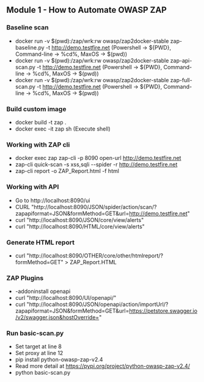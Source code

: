 ## Module 1 - How to Automate OWASP ZAP
### Baseline scan
* docker run -v $(pwd):/zap/wrk:rw owasp/zap2docker-stable zap-baseline.py -t http://demo.testfire.net (Powershell -> ${PWD}, Command-line -> %cd%, MaxOS -> $(pwd))
* docker run -v $(pwd):/zap/wrk:rw owasp/zap2docker-stable zap-api-scan.py -t http://demo.testfire.net (Powershell -> ${PWD}, Command-line -> %cd%, MaxOS -> $(pwd))
* docker run -v $(pwd):/zap/wrk:rw owasp/zap2docker-stable zap-full-scan.py -t http://demo.testfire.net (Powershell -> ${PWD}, Command-line -> %cd%, MaxOS -> $(pwd))

### Build custom image
* docker build -t zap .
* docker exec -it zap sh (Execute shell)

### Working with ZAP cli
* docker exec zap zap-cli -p 8090 open-url http://demo.testfire.net
* zap-cli quick-scan -s xss,sqli --spider -r http://demo.testfire.net
* zap-cli report -o ZAP_Report.html -f html

### Working with API
* Go to http://localhost:8090/ui
* CURL "http://localhost:8090/JSON/spider/action/scan/?zapapiformat=JSON&formMethod=GET&url=http://demo.testfire.net"
* curl "http://localhost:8090/JSON/core/view/alerts"
* curl "http://localhost:8090/HTML/core/view/alerts"

### Generate HTML report
* curl "http://localhost:8090/OTHER/core/other/htmlreport/?formMethod=GET" > ZAP_Report.HTML

### ZAP Plugins
* -addoninstall  openapi
* curl  "http://localhost:8090/UI/openapi/"
* curl "http://localhost:8090/JSON/openapi/action/importUrl/?zapapiformat=JSON&formMethod=GET&url=https://petstore.swagger.io/v2/swagger.json&hostOverride="


### Run basic-scan.py
* Set target at line 8
* Set proxy at line 12
* pip install python-owasp-zap-v2.4
* Read more detail at https://pypi.org/project/python-owasp-zap-v2.4/
* python basic-scan.py